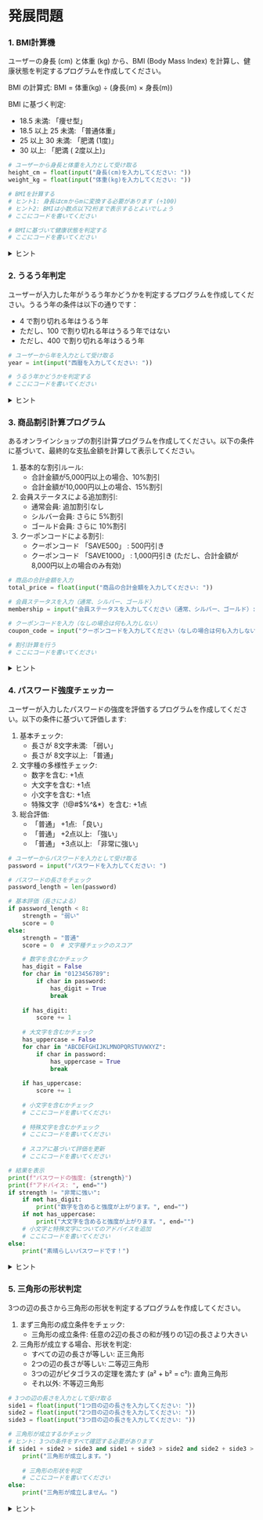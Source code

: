 # 発展問題

### 1. BMI計算機

ユーザーの身長 (cm) と体重 (kg) から、BMI (Body Mass Index) を計算し、健康状態を判定するプログラムを作成してください。

BMI の計算式: BMI = 体重(kg) ÷ (身長(m) × 身長(m))

BMI に基づく判定:

* 18.5 未満: 「痩せ型」
* 18.5 以上 25 未満: 「普通体重」
* 25 以上 30 未満: 「肥満 (1度)」
* 30 以上: 「肥満 ( 2度以上)」

```python
# ユーザーから身長と体重を入力として受け取る
height_cm = float(input("身長(cm)を入力してください: "))
weight_kg = float(input("体重(kg)を入力してください: "))

# BMIを計算する
# ヒント1: 身長はcmからmに変換する必要があります (÷100)
# ヒント2: BMIは小数点以下2桁まで表示するとよいでしょう
# ここにコードを書いてください

# BMIに基づいて健康状態を判定する
# ここにコードを書いてください
```

<details>

<summary>ヒント</summary>

* 身長を cm から m に変換するには、100 で割ります

- BMI の計算には、身長の2乗 ( `height_m ** 2` ) を使います

* f-string を使うと、小数点以下の桁数を制御できます (例: `f"{bmi:.2f}"` )

- if-elif-else 文を使って、BMI 値に応じた健康状態を判定します

</details>

### 2. うるう年判定

ユーザーが入力した年がうるう年かどうかを判定するプログラムを作成してください。うるう年の条件は以下の通りです：

* 4 で割り切れる年はうるう年
* ただし、100 で割り切れる年はうるう年ではない
* ただし、400 で割り切れる年はうるう年

```python
# ユーザーから年を入力として受け取る
year = int(input("西暦を入力してください: "))

# うるう年かどうかを判定する
# ここにコードを書いてください
```

<details>

<summary>ヒント</summary>

* 年が4で割り切れるかどうかは、`year % 4 == 0` で確認できます
* 論理演算子 (  `and`, `or`, `not` ) を使って、複数の条件を組み合わせることができます
* より複雑な条件を一つの論理式にまとめるには、括弧を使って優先順位を明確にするとよいでしょう

</details>

### 3. 商品割引計算プログラム

あるオンラインショップの割引計算プログラムを作成してください。以下の条件に基づいて、最終的な支払金額を計算して表示してください。

1. 基本的な割引ルール:
   * 合計金額が5,000円以上の場合、10%割引
   * 合計金額が10,000円以上の場合、15%割引
2. 会員ステータスによる追加割引:
   * 通常会員: 追加割引なし
   * シルバー会員: さらに 5%割引
   * ゴールド会員: さらに 10%割引
3. クーポンコードによる割引:
   * クーポンコード 「SAVE500」 : 500円引き
   * クーポンコード 「SAVE1000」 : 1,000円引き (ただし、合計金額が 8,000円以上の場合のみ有効)

```python
# 商品の合計金額を入力
total_price = float(input("商品の合計金額を入力してください: "))

# 会員ステータスを入力（通常、シルバー、ゴールド）
membership = input("会員ステータスを入力してください（通常、シルバー、ゴールド）: ")

# クーポンコードを入力（なしの場合は何も入力しない）
coupon_code = input("クーポンコードを入力してください（なしの場合は何も入力しない）: ")

# 割引計算を行う
# ここにコードを書いてください
```

<details>

<summary>ヒント</summary>

* 順番に割引を適用していきましょう。まず基本割引、次に会員ステータスによる割引、最後にクーポンコードによる割引を適用します
* 割引金額を計算するには、割引率を小数 ( 例: 10%なら 0.1 ) で表し、`金額 * 割引率`で計算します
* クーポンコードの条件をチェックするには、文字列比較 ( `==` ) と条件分岐を組み合わせます
* 最終金額が 0円未満にならないように注意しましょう

</details>

### 4. パスワード強度チェッカー

ユーザーが入力したパスワードの強度を評価するプログラムを作成してください。以下の条件に基づいて評価します:

1. 基本チェック:
   * 長さが 8文字未満: 「弱い」
   * 長さが 8文字以上: 「普通」
2. 文字種の多様性チェック:
   * 数字を含む: +1点
   * 大文字を含む: +1点
   * 小文字を含む: +1点
   * 特殊文字（!@#$%^&\*）を含む: +1点
3. 総合評価:
   * 「普通」 +1点: 「良い」
   * 「普通」 +2点以上: 「強い」
   * 「普通」 +3点以上: 「非常に強い」

```python
# ユーザーからパスワードを入力として受け取る
password = input("パスワードを入力してください: ")

# パスワードの長さをチェック
password_length = len(password)

# 基本評価（長さによる）
if password_length < 8:
    strength = "弱い"
    score = 0
else:
    strength = "普通"
    score = 0  # 文字種チェックのスコア

    # 数字を含むかチェック
    has_digit = False
    for char in "0123456789":
        if char in password:
            has_digit = True
            break
    
    if has_digit:
        score += 1
    
    # 大文字を含むかチェック
    has_uppercase = False
    for char in "ABCDEFGHIJKLMNOPQRSTUVWXYZ":
        if char in password:
            has_uppercase = True
            break
    
    if has_uppercase:
        score += 1
    
    # 小文字を含むかチェック
    # ここにコードを書いてください
    
    # 特殊文字を含むかチェック
    # ここにコードを書いてください
    
    # スコアに基づいて評価を更新
    # ここにコードを書いてください

# 結果を表示
print(f"パスワードの強度: {strength}")
print(f"アドバイス: ", end="")
if strength != "非常に強い":
    if not has_digit:
        print("数字を含めると強度が上がります。", end="")
    if not has_uppercase:
        print("大文字を含めると強度が上がります。", end="")
    # 小文字と特殊文字についてのアドバイスを追加
    # ここにコードを書いてください
else:
    print("素晴らしいパスワードです！")
```

<details>

<summary>ヒント</summary>

* 小文字のアルファベットは "abcdefghijklmnopqrstuvwxyz" で確認できます

- 特殊文字は "!@#$%^&\*" などで確認できます

* for文とin演算子を組み合わせると、特定の文字が含まれているかを確認できます

- 条件分岐を使って、スコアに応じた評価を設定しましょう

</details>

### 5. 三角形の形状判定

3つの辺の長さから三角形の形状を判定するプログラムを作成してください。

1. まず三角形の成立条件をチェック:
   * 三角形の成立条件: 任意の2辺の長さの和が残りの1辺の長さより大きい
2. 三角形が成立する場合、形状を判定:
   * すべての辺の長さが等しい: 正三角形
   * 2つの辺の長さが等しい: 二等辺三角形
   * 3つの辺がピタゴラスの定理を満たす (a² + b² = c²): 直角三角形
   * それ以外: 不等辺三角形

```python
# 3つの辺の長さを入力として受け取る
side1 = float(input("1つ目の辺の長さを入力してください: "))
side2 = float(input("2つ目の辺の長さを入力してください: "))
side3 = float(input("3つ目の辺の長さを入力してください: "))

# 三角形が成立するかチェック
# ヒント: 3つの条件をすべて確認する必要があります
if side1 + side2 > side3 and side1 + side3 > side2 and side2 + side3 > side1:
    print("三角形が成立します。")
    
    # 三角形の形状を判定
    # ここにコードを書いてください
else:
    print("三角形が成立しません。")
```

<details>

<summary>ヒント</summary>

* 三角形の成立条件は、3つの条件をすべて満たす必要があります
* 正三角形かどうかは、3つの辺がすべて等しいかどうかで判定します
* 二等辺三角形かどうかは、2つの辺が等しいかどうかで判定します
* 直角三角形かどうかは、ピタゴラスの定理 ( a² + b² = c² ) で判定します。ただし、最長の辺を c (斜辺) とする必要があります
* 小数の比較は、わずかな誤差が生じる可能性があるため、等価チェックには注意が必要です

</details>
